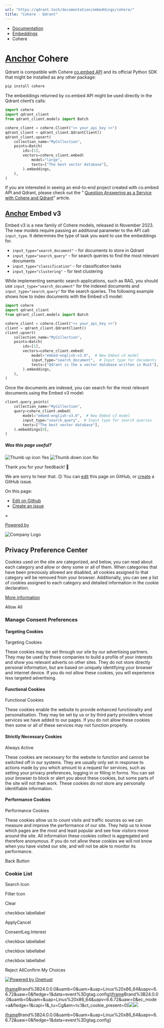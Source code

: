 ```yaml
---
url: "https://qdrant.tech/documentation/embeddings/cohere/"
title: "Cohere - Qdrant"
---
```


- [Documentation](https://qdrant.tech/documentation/)
- [Embeddings](https://qdrant.tech/documentation/embeddings/)
- Cohere

# [Anchor](https://qdrant.tech/documentation/embeddings/cohere/\#cohere) Cohere

Qdrant is compatible with Cohere [co.embed API](https://docs.cohere.ai/reference/embed) and its official Python SDK that
might be installed as any other package:

```bash
pip install cohere

```

The embeddings returned by co.embed API might be used directly in the Qdrant client’s calls:

```python
import cohere
import qdrant_client
from qdrant_client.models import Batch

cohere_client = cohere.Client("<< your_api_key >>")
qdrant_client = qdrant_client.QdrantClient()
qdrant_client.upsert(
    collection_name="MyCollection",
    points=Batch(
        ids=[1],
        vectors=cohere_client.embed(
            model="large",
            texts=["The best vector database"],
        ).embeddings,
    ),
)

```

If you are interested in seeing an end-to-end project created with co.embed API and Qdrant, please check out the
“ [Question Answering as a Service with Cohere and Qdrant](https://qdrant.tech/articles/qa-with-cohere-and-qdrant/)” article.

## [Anchor](https://qdrant.tech/documentation/embeddings/cohere/\#embed-v3) Embed v3

Embed v3 is a new family of Cohere models, released in November 2023. The new models require passing an additional
parameter to the API call: `input_type`. It determines the type of task you want to use the embeddings for.

- `input_type="search_document"` \- for documents to store in Qdrant
- `input_type="search_query"` \- for search queries to find the most relevant documents
- `input_type="classification"` \- for classification tasks
- `input_type="clustering"` \- for text clustering

While implementing semantic search applications, such as RAG, you should use `input_type="search_document"` for the
indexed documents and `input_type="search_query"` for the search queries. The following example shows how to index
documents with the Embed v3 model:

```python
import cohere
import qdrant_client
from qdrant_client.models import Batch

cohere_client = cohere.Client("<< your_api_key >>")
client = qdrant_client.QdrantClient()
client.upsert(
    collection_name="MyCollection",
    points=Batch(
        ids=[1],
        vectors=cohere_client.embed(
            model="embed-english-v3.0",  # New Embed v3 model
            input_type="search_document",  # Input type for documents
            texts=["Qdrant is the a vector database written in Rust"],
        ).embeddings,
    ),
)

```

Once the documents are indexed, you can search for the most relevant documents using the Embed v3 model:

```python
client.query_points(
    collection_name="MyCollection",
    query=cohere_client.embed(
        model="embed-english-v3.0",  # New Embed v3 model
        input_type="search_query",  # Input type for search queries
        texts=["The best vector database"],
    ).embeddings[0],
)

```

##### Was this page useful?

![Thumb up icon](https://qdrant.tech/icons/outline/thumb-up.svg)
Yes
![Thumb down icon](https://qdrant.tech/icons/outline/thumb-down.svg)
No

Thank you for your feedback! 🙏

We are sorry to hear that. 😔 You can [edit](https://qdrant.tech/github.com/qdrant/landing_page/tree/master/qdrant-landing/content/documentation/embeddings/cohere.md) this page on GitHub, or [create](https://github.com/qdrant/landing_page/issues/new/choose) a GitHub issue.

On this page:

- [Edit on Github](https://github.com/qdrant/landing_page/tree/master/qdrant-landing/content/documentation/embeddings/cohere.md)
- [Create an issue](https://github.com/qdrant/landing_page/issues/new/choose)

×

[Powered by](https://qdrant.tech/)

![Company Logo](https://cdn.cookielaw.org/logos/static/ot_company_logo.png)

## Privacy Preference Center

Cookies used on the site are categorized, and below, you can read about each category and allow or deny some or all of them. When categories that have been previously allowed are disabled, all cookies assigned to that category will be removed from your browser.
Additionally, you can see a list of cookies assigned to each category and detailed information in the cookie declaration.


[More information](https://qdrant.tech/legal/privacy-policy/#cookies-and-web-beacons)

Allow All

### Manage Consent Preferences

#### Targeting Cookies

Targeting Cookies

These cookies may be set through our site by our advertising partners. They may be used by those companies to build a profile of your interests and show you relevant adverts on other sites. They do not store directly personal information, but are based on uniquely identifying your browser and internet device. If you do not allow these cookies, you will experience less targeted advertising.

#### Functional Cookies

Functional Cookies

These cookies enable the website to provide enhanced functionality and personalisation. They may be set by us or by third party providers whose services we have added to our pages. If you do not allow these cookies then some or all of these services may not function properly.

#### Strictly Necessary Cookies

Always Active

These cookies are necessary for the website to function and cannot be switched off in our systems. They are usually only set in response to actions made by you which amount to a request for services, such as setting your privacy preferences, logging in or filling in forms. You can set your browser to block or alert you about these cookies, but some parts of the site will not then work. These cookies do not store any personally identifiable information.

#### Performance Cookies

Performance Cookies

These cookies allow us to count visits and traffic sources so we can measure and improve the performance of our site. They help us to know which pages are the most and least popular and see how visitors move around the site. All information these cookies collect is aggregated and therefore anonymous. If you do not allow these cookies we will not know when you have visited our site, and will not be able to monitor its performance.

Back Button

### Cookie List

Search Icon

Filter Icon

Clear

checkbox labellabel

ApplyCancel

ConsentLeg.Interest

checkbox labellabel

checkbox labellabel

checkbox labellabel

Reject AllConfirm My Choices

[![Powered by Onetrust](https://cdn.cookielaw.org/logos/static/powered_by_logo.svg)](https://www.onetrust.com/products/cookie-consent/)

[iframe](https://td.doubleclick.net/td/rul/10862264272?random=1748573813010&cv=11&fst=1748573813010&fmt=3&bg=ffffff&guid=ON&async=1&gtm=45be55s2v9117590405z8898302740za200zb898302740&gcd=13l3l3l3l1l1&dma=0&tag_exp=101509157~103116026~103130498~103130500~103200004~103233427~103252644~103252646~103351866~103351868~104481633~104481635~104559073~104559075&ptag_exp=101509157~103116026~103130498~103130500~103200004~103233427~103252644~103252646~103351869~103351871~104481633~104481635~104559073~104559075&u_w=1280&u_h=1024&url=https%3A%2F%2Fqdrant.tech%2Fdocumentation%2Fembeddings%2Fcohere%2F&hn=www.googleadservices.com&frm=0&tiba=Cohere%20-%20Qdrant&npa=0&pscdl=noapi&auid=884380810.1748573813&uaa=x86&uab=64&uafvl=Google%2520Chrome%3B137.0.7151.55%7CChromium%3B137.0.7151.55%7CNot%252FA)Brand%3B24.0.0.0&uamb=0&uam=&uap=Linux%20x86_64&uapv=6.6.72&uaw=0&fledge=1&data=event%3Dgtag.config)[iframe](https://td.doubleclick.net/td/rul/10862264272?random=1748573812986&cv=11&fst=1748573812986&fmt=3&bg=ffffff&guid=ON&async=1&gcl_ctr=1&gtm=45be55s2v9117590405z8898302740za200zb898302740&gcd=13l3l3l3l1l1&dma=0&tag_exp=101509157~103116026~103130498~103130500~103200004~103233427~103252644~103252646~103351866~103351868~104481633~104481635~104559073~104559075&ptag_exp=101509157~103116026~103130498~103130500~103200004~103233427~103252644~103252646~103351869~103351871~104481633~104481635~104559073~104559075&u_w=1280&u_h=1024&url=https%3A%2F%2Fqdrant.tech%2Fdocumentation%2Fembeddings%2Fcohere%2F&label=_FJrCMev-7EDEND_w7so&hn=www.googleadservices.com&frm=0&tiba=Cohere%20-%20Qdrant&value=0&bttype=purchase&npa=0&pscdl=noapi&auid=884380810.1748573813&uaa=x86&uab=64&uafvl=Google%2520Chrome%3B137.0.7151.55%7CChromium%3B137.0.7151.55%7CNot%252FA)Brand%3B24.0.0.0&uamb=0&uam=&uap=Linux%20x86_64&uapv=6.6.72&uaw=0&ec_mode=a&fledge=1&capi=1&_tu=Cg&em=tv.1&ct_cookie_present=0)![](https://t.co/1/i/adsct?bci=4&dv=America%2FAdak%26en-US%2Cen%26Google%20Inc.%26Linux%20x86_64%26255%261280%261024%264%2624%261280%261024%260%26na&eci=3&event=%7B%7D&event_id=4f051239-cfd5-46f9-9888-7c32abea0d11&integration=advertiser&p_id=Twitter&p_user_id=0&pl_id=889c4d01-a351-4ac2-aac5-1c1ea6275125&tw_document_href=https%3A%2F%2Fqdrant.tech%2Fdocumentation%2Fembeddings%2Fcohere%2F&tw_iframe_status=0&txn_id=o81g6&type=javascript&version=2.3.33)![](https://analytics.twitter.com/1/i/adsct?bci=4&dv=America%2FAdak%26en-US%2Cen%26Google%20Inc.%26Linux%20x86_64%26255%261280%261024%264%2624%261280%261024%260%26na&eci=3&event=%7B%7D&event_id=4f051239-cfd5-46f9-9888-7c32abea0d11&integration=advertiser&p_id=Twitter&p_user_id=0&pl_id=889c4d01-a351-4ac2-aac5-1c1ea6275125&tw_document_href=https%3A%2F%2Fqdrant.tech%2Fdocumentation%2Fembeddings%2Fcohere%2F&tw_iframe_status=0&txn_id=o81g6&type=javascript&version=2.3.33)

[iframe](https://td.doubleclick.net/td/rul/10862264272?random=1748573814084&cv=11&fst=1748573814084&fmt=3&bg=ffffff&guid=ON&async=1&gtm=45be55s2v9117590405za200zb898302740&gcd=13l3l3l3l1l1&dma=0&tag_exp=101509157~103116026~103130498~103130500~103200004~103233427~103252644~103252646~103351866~103351868~104481633~104481635~104559073~104559075&ptag_exp=101509157~103116026~103130498~103130500~103200004~103233427~103252644~103252646~103351869~103351871~104481633~104481635~104559073~104559075&u_w=1280&u_h=1024&url=https%3A%2F%2Fqdrant.tech%2Fdocumentation%2Fembeddings%2Fcohere%2F&hn=www.googleadservices.com&frm=0&tiba=Cohere%20-%20Qdrant&did=dZTQ1Zm&gdid=dZTQ1Zm&npa=0&pscdl=noapi&auid=884380810.1748573813&uaa=x86&uab=64&uafvl=Google%2520Chrome%3B137.0.7151.55%7CChromium%3B137.0.7151.55%7CNot%252FA)Brand%3B24.0.0.0&uamb=0&uam=&uap=Linux%20x86_64&uapv=6.6.72&uaw=0&fledge=1&data=event%3Dgtag.config)